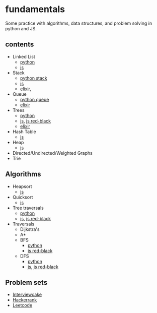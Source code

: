 # fundamentals

Some practice with algorithms, data structures, and problem solving in python and JS.

## contents

* Linked List
    - [python](python/lists.py)
    - [js](js/List.js)
* Stack
    - [python stack](python/stack.py)
    - [js](js/Stack.js)
    - [elixir](elixir/libs/stack.ex),
* Queue
    - [python queue](python/queue.py)
    - [elixir](elixir/libs/queue.ex)
* Trees
    - [python](python/tree.py)
    - [js](js/Tree.js), [js red-black](js/RedBlackTree.js)
    - [elixir](elixir/libs/tree.ex)
* Hash Table
    - [js](js/HashTable.js)
* Heap
    - [js](js/Heap.js)
* Directed/Undirected/Weighted Graphs
* Trie


Algorithms
----------

* Heapsort
    - [js](js/HashTable.js)
* Quicksort
    - [js](js/Quicksort.js)
* Tree traversals
    - [python](python/tree.py)
    - [js](js/Tree.js), [js red-black](js/RedBlackTree.js)
* Traversals
    - Dijkstra's
    - A*
    - BFS
        + [python](python/tree.py)
        + [js red-black](js/RedBlackTree.js)
    - DFS
        + [python](python/tree.py)
        + [js](js/Tree.js), [js red-black](js/RedBlackTree.js)

Problem sets
-----------

* [Interviewcake](python/interviewcake)
* [Hackerrank](python/hackerrank)
* [Leetcode](python/leetcode)
